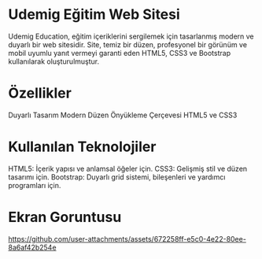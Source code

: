 # Udemig Eğitim Web Sitesi

Udemig Education, eğitim içeriklerini sergilemek için tasarlanmış modern ve duyarlı bir web sitesidir. Site, temiz bir düzen, profesyonel bir görünüm ve mobil uyumlu yanıt vermeyi garanti eden HTML5, CSS3 ve Bootstrap kullanılarak oluşturulmuştur.

# Özellikler

Duyarlı Tasarım
Modern Düzen
Önyükleme Çerçevesi
HTML5 ve CSS3
# Kullanılan Teknolojiler

HTML5: İçerik yapısı ve anlamsal öğeler için.
CSS3: Gelişmiş stil ve düzen tasarımı için.
Bootstrap: Duyarlı grid sistemi, bileşenleri ve yardımcı programları için.

# Ekran Goruntusu



https://github.com/user-attachments/assets/672258ff-e5c0-4e22-80ee-8a6af42b254e

